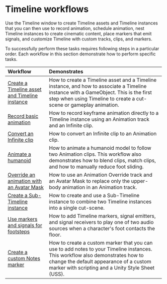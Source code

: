 # Timeline workflows

Use the Timeline window to create Timeline assets and Timeline instances that you can then use to record animation, schedule animation, nest Timeline instances to create cinematic content, place markers that emit signals, and customize Timeline with custom tracks, clips, and markers.

To successfully perform these tasks requires following steps in a particular order. Each workflow in this section demonstrate how to perform specific tasks.

| **Workflow** | **Demonstrates** |
| :-------------------- | :----------------------- |
| [Create a Timeline asset and Timeline instance](wf-create-instance.md) | How to create a Timeline asset and a Timeline instance, and how to associate a Timeline instance with a GameObject. This is the first step when using Timeline to create a cut-scene or gameplay animation. |
| [Record basic animation](wf-record-anim.md) | How to record keyframe animation directly to a Timeline instance using an Animation track and an Infinite clip. |
| [Convert an Infinite clip](wf-convert-infinite.md) | How to convert an Infinite clip to an Animation clip. |
| [Animate a humanoid](wf-anim-human.md) | How to animate a humanoid model to follow two Animation clips. This workflow also demonstrates how to blend clips, match clips, and how to manually reduce foot sliding. |
| [Override an animation with an Avatar Mask](wf-anim-override.md) | How to use an Animation Override track and an Avatar Mask to replace only the upper-body animation in an Animation track. |
| [Create a Sub-Timeline instance](wf-subtimeline.md) | How to create and use a Sub-Timeline instance to combine two Timeline instances into a single cut-scene. |
| [Use markers and signals for footsteps](wf-signals.md) | How to add Timeline markers, signal emitters, and signal receivers to play one of two audio sources when a character's foot contacts the floor. |
| [Create a custom Notes marker](wf-custom-marker.md) | How to create a custom marker that you can use to add notes to your Timeline instances. This workflow also demonstrates how to change the default appearance of a custom marker with scripting and a Unity Style Sheet (USS). |
